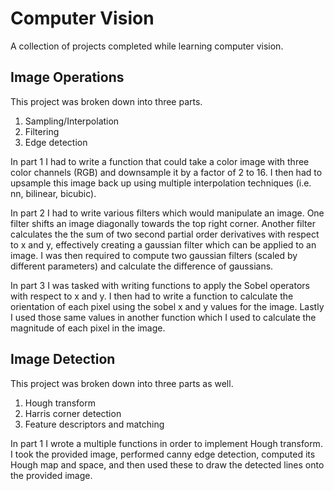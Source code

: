 # Computer Vision
A collection of projects completed while learning computer vision.

## Image Operations
This project was broken down into three parts. 
1. Sampling/Interpolation
2. Filtering
3. Edge detection

In part 1 I had to write a function that could take a color image with three color channels (RGB) and downsample it by a factor of 2 to 16. I then had to upsample this image back up using multiple interpolation techniques (i.e. nn, bilinear, bicubic).

In part 2 I had to write various filters which would manipulate an image. One filter shifts an image diagonally towards the top right corner. Another filter calculates the the sum of two second partial order derivatives with respect to x and y, effectively creating a gaussian filter which can be applied to an image. I was then required to compute two gaussian filters (scaled by different parameters) and calculate the difference of gaussians.

In part 3 I was tasked with writing functions to apply the Sobel operators with respect to x and y. I then had to write a function to calculate the orientation of each pixel using the sobel x and y values for the image. Lastly I used those same values in another function which I used to calculate the magnitude of each pixel in the image.

## Image Detection
This project was broken down into three parts as well.
1. Hough transform
2. Harris corner detection
3. Feature descriptors and matching

In part 1 I wrote a multiple functions in order to implement Hough transform. I took the provided image, performed canny edge detection, computed its Hough map and space, and then used these to draw the detected lines onto the provided image.
